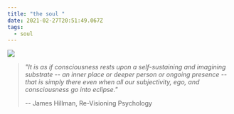 ```yaml
---
title: "the soul "
date: 2021-02-27T20:51:49.067Z
tags:
  - soul
---
```

![](/images/unnamed.jpg)

> *"It is as if consciousness rests upon a self-sustaining and imagining substrate -- an inner place or deeper person or ongoing presence -- that is simply there even when all our subjectivity, ego, and consciousness go into eclipse."* 
>
> \-- James Hillman, Re-Visioning Psychology